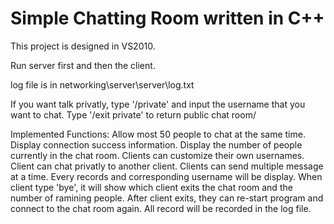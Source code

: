 # Simple Chatting Room written in C++

This project is designed in VS2010.

Run server first and then the client.

log file is in networking\server\server\log.txt

If you want talk privatly, type '/private' and input the username that you want to chat.
Type '/exit private' to return public chat room/

Implemented Functions:
Allow most 50 people to chat at the same time.
Display connection success information.
Display the number of people currently in the chat room.
Clients can customize their own usernames.
Client can chat privatly to another client.
Clients can send multiple message at a time.
Every records and corresponding username will be display.
When client type 'bye', it will show which client exits the chat room and the number of ramining people.
After client exits, they can re-start program and connect to the chat room again.
All record will be recorded in the log file.
